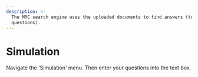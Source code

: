```yaml
---
description: >-
  The MRC search engine uses the uploaded documents to find answers (to
  questions).
---
```


# Simulation

Navigate the 'Simulation' menu. Then enter your questions into the text box.

